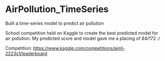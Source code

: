 # AirPollution_TimeSeries
Built a time-series model to predict air pollution

School competition held on Kaggle to create the best predicted model for air pollution.
My predicted score and model gave me a placing of 84/172 :/

Competition: https://www.kaggle.com/competitions/aiml-2223s1/leaderboard
